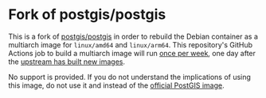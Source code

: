 # Fork of postgis/postgis

This is a fork of [postgis/postgis](https://github.com/postgis/docker-postgis/actions) in order to
rebuild the Debian container as a multiarch image for `linux/amd64` and `linux/arm64`. This
repository's GitHub Actions job to build a multiarch image will run [once per
week](https://github.com/baosystems/docker-postgis/blob/multiarch/.github/workflows/multiarch.yml#L7),
one day after the [upstream has built new
images](https://github.com/postgis/docker-postgis/blob/master/.github/workflows/main.yml#L7).

No support is provided. If you do not understand the implications of using this image, do not use it
and instead of the [official PostGIS image](https://hub.docker.com/r/postgis/postgis).
